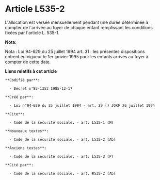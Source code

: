 # Article L535-2

L'allocation est versée mensuellement   pendant une durée déterminée à compter de l'arrivée au foyer de chaque enfant
remplissant les conditions fixées par l'article L. 535-1.

**Nota:**

Nota : Loi 94-629 du 25 juillet 1994 art. 31 : les présentes dispositions entrent en vigueur le 1er janvier 1995 pour les
enfants arrivés au foyer à compter de cette date.

**Liens relatifs à cet article**

	**Codifié par**:

	  - Décret n°85-1353 1985-12-17

	**Créé par**:

	  - Loi n°94-629 du 25 juillet 1994 - art. 29 () JORF 26 juillet 1994

	**Cite**:

	  - Code de la sécurité sociale. - art. L535-1 (M)

	**Nouveaux textes**:

	  - Code de la sécurité sociale. - art. L535-2 (Ab)

	**Anciens textes**:

	  - Code de la sécurité sociale. - art. L535-3 (P)

	**Cité par**:

	  - Code de la sécurité sociale. - art. R535-2 (Ab)
